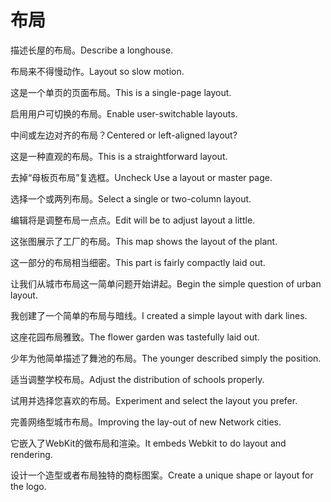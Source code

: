 # 布局

<p><span class="chinese">描述长屋的布局。</span><span class="english">Describe a longhouse.</span></p>

<p><span class="chinese">布局来不得慢动作。</span><span class="english">Layout so slow motion.</span></p>

<p><span class="chinese">这是一个单页的页面布局。</span><span class="english">This is a single-page layout.</span></p>

<p><span class="chinese">启用用户可切换的布局。</span><span class="english">Enable user-switchable layouts.</span></p>

<p><span class="chinese">中间或左边对齐的布局？</span><span class="english">Centered or left-aligned layout?</span></p>

<p><span class="chinese">这是一种直观的布局。</span><span class="english">This is a straightforward layout.</span></p>

<p><span class="chinese">去掉“母板页布局”复选框。</span><span class="english">Uncheck Use a layout or master page.</span></p>

<p><span class="chinese">选择一个或两列布局。</span><span class="english">Select a single or two-column layout.</span></p>

<p><span class="chinese">编辑将是调整布局一点点。</span><span class="english">Edit will be to adjust layout a little.</span></p>

<p><span class="chinese">这张图展示了工厂的布局。</span><span class="english">This map shows the layout of the plant.</span></p>

<p><span class="chinese">这一部分的布局相当细密。</span><span class="english">This part is fairly compactly laid out.</span></p>

<p><span class="chinese">让我们从城市布局这一简单问题开始讲起。</span><span class="english">Begin the simple question of urban layout.</span></p>

<p><span class="chinese">我创建了一个简单的布局与暗线。</span><span class="english">I created a simple layout with dark lines.</span></p>

<p><span class="chinese">这座花园布局雅致。</span><span class="english">The flower garden was tastefully laid out.</span></p>

<p><span class="chinese">少年为他简单描述了舞池的布局。</span><span class="english">The younger described simply the position.</span></p>

<p><span class="chinese">适当调整学校布局。</span><span class="english">Adjust the distribution of schools properly.</span></p>

<p><span class="chinese">试用并选择您喜欢的布局。</span><span class="english">Experiment and select the layout you prefer.</span></p>

<p><span class="chinese">完善网络型城市布局。</span><span class="english">Improving the lay-out of new Network cities.</span></p>

<p><span class="chinese">它嵌入了WebKit的做布局和渲染。</span><span class="english">It embeds Webkit to do layout and rendering.</span></p>

<p><span class="chinese">设计一个造型或者布局独特的商标图案。</span><span class="english">Create a unique shape or layout for the logo.</span></p>

